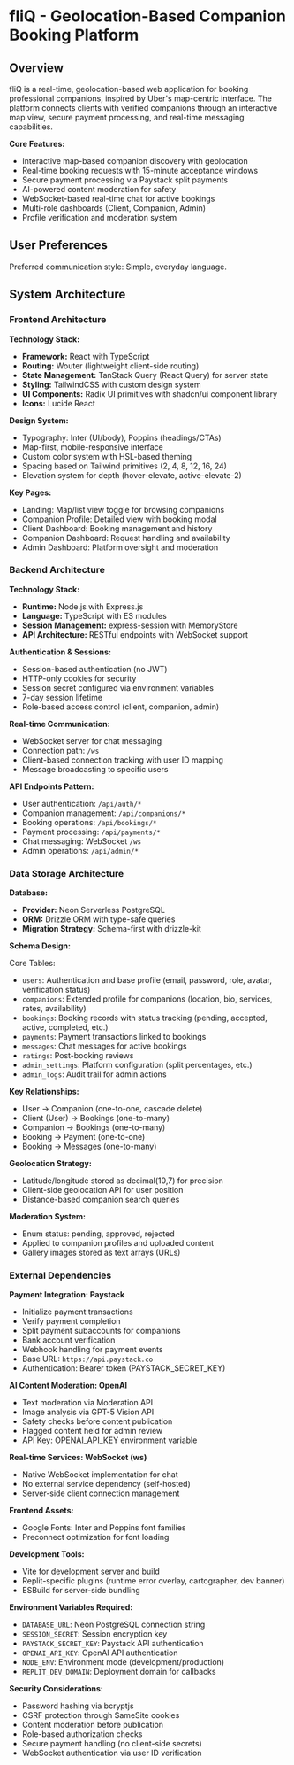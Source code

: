 # fliQ - Geolocation-Based Companion Booking Platform

## Overview

fliQ is a real-time, geolocation-based web application for booking professional companions, inspired by Uber's map-centric interface. The platform connects clients with verified companions through an interactive map view, secure payment processing, and real-time messaging capabilities.

**Core Features:**
- Interactive map-based companion discovery with geolocation
- Real-time booking requests with 15-minute acceptance windows
- Secure payment processing via Paystack split payments
- AI-powered content moderation for safety
- WebSocket-based real-time chat for active bookings
- Multi-role dashboards (Client, Companion, Admin)
- Profile verification and moderation system

## User Preferences

Preferred communication style: Simple, everyday language.

## System Architecture

### Frontend Architecture

**Technology Stack:**
- **Framework:** React with TypeScript
- **Routing:** Wouter (lightweight client-side routing)
- **State Management:** TanStack Query (React Query) for server state
- **Styling:** TailwindCSS with custom design system
- **UI Components:** Radix UI primitives with shadcn/ui component library
- **Icons:** Lucide React

**Design System:**
- Typography: Inter (UI/body), Poppins (headings/CTAs)
- Map-first, mobile-responsive interface
- Custom color system with HSL-based theming
- Spacing based on Tailwind primitives (2, 4, 8, 12, 16, 24)
- Elevation system for depth (hover-elevate, active-elevate-2)

**Key Pages:**
- Landing: Map/list view toggle for browsing companions
- Companion Profile: Detailed view with booking modal
- Client Dashboard: Booking management and history
- Companion Dashboard: Request handling and availability
- Admin Dashboard: Platform oversight and moderation

### Backend Architecture

**Technology Stack:**
- **Runtime:** Node.js with Express.js
- **Language:** TypeScript with ES modules
- **Session Management:** express-session with MemoryStore
- **API Architecture:** RESTful endpoints with WebSocket support

**Authentication & Sessions:**
- Session-based authentication (no JWT)
- HTTP-only cookies for security
- Session secret configured via environment variables
- 7-day session lifetime
- Role-based access control (client, companion, admin)

**Real-time Communication:**
- WebSocket server for chat messaging
- Connection path: `/ws`
- Client-based connection tracking with user ID mapping
- Message broadcasting to specific users

**API Endpoints Pattern:**
- User authentication: `/api/auth/*`
- Companion management: `/api/companions/*`
- Booking operations: `/api/bookings/*`
- Payment processing: `/api/payments/*`
- Chat messaging: WebSocket `/ws`
- Admin operations: `/api/admin/*`

### Data Storage Architecture

**Database:**
- **Provider:** Neon Serverless PostgreSQL
- **ORM:** Drizzle ORM with type-safe queries
- **Migration Strategy:** Schema-first with drizzle-kit

**Schema Design:**

Core Tables:
- `users`: Authentication and base profile (email, password, role, avatar, verification status)
- `companions`: Extended profile for companions (location, bio, services, rates, availability)
- `bookings`: Booking records with status tracking (pending, accepted, active, completed, etc.)
- `payments`: Payment transactions linked to bookings
- `messages`: Chat messages for active bookings
- `ratings`: Post-booking reviews
- `admin_settings`: Platform configuration (split percentages, etc.)
- `admin_logs`: Audit trail for admin actions

**Key Relationships:**
- User → Companion (one-to-one, cascade delete)
- Client (User) → Bookings (one-to-many)
- Companion → Bookings (one-to-many)
- Booking → Payment (one-to-one)
- Booking → Messages (one-to-many)

**Geolocation Strategy:**
- Latitude/longitude stored as decimal(10,7) for precision
- Client-side geolocation API for user position
- Distance-based companion search queries

**Moderation System:**
- Enum status: pending, approved, rejected
- Applied to companion profiles and uploaded content
- Gallery images stored as text arrays (URLs)

### External Dependencies

**Payment Integration: Paystack**
- Initialize payment transactions
- Verify payment completion
- Split payment subaccounts for companions
- Bank account verification
- Webhook handling for payment events
- Base URL: `https://api.paystack.co`
- Authentication: Bearer token (PAYSTACK_SECRET_KEY)

**AI Content Moderation: OpenAI**
- Text moderation via Moderation API
- Image analysis via GPT-5 Vision API
- Safety checks before content publication
- Flagged content held for admin review
- API Key: OPENAI_API_KEY environment variable

**Real-time Services: WebSocket (ws)**
- Native WebSocket implementation for chat
- No external service dependency (self-hosted)
- Server-side client connection management

**Frontend Assets:**
- Google Fonts: Inter and Poppins font families
- Preconnect optimization for font loading

**Development Tools:**
- Vite for development server and build
- Replit-specific plugins (runtime error overlay, cartographer, dev banner)
- ESBuild for server-side bundling

**Environment Variables Required:**
- `DATABASE_URL`: Neon PostgreSQL connection string
- `SESSION_SECRET`: Session encryption key
- `PAYSTACK_SECRET_KEY`: Paystack API authentication
- `OPENAI_API_KEY`: OpenAI API authentication
- `NODE_ENV`: Environment mode (development/production)
- `REPLIT_DEV_DOMAIN`: Deployment domain for callbacks

**Security Considerations:**
- Password hashing via bcryptjs
- CSRF protection through SameSite cookies
- Content moderation before publication
- Role-based authorization checks
- Secure payment handling (no client-side secrets)
- WebSocket authentication via user ID verification